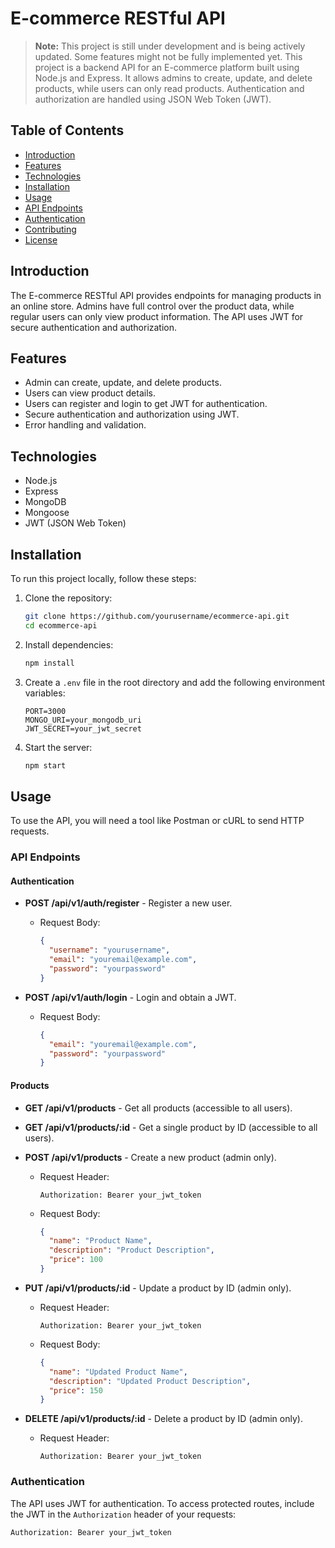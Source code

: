 # E-commerce RESTful API
> **Note:** This project is still under development and is being actively updated. Some features might not be fully implemented yet.
This project is a backend API for an E-commerce platform built using Node.js and Express. It allows admins to create, update, and delete products, while users can only read products. Authentication and authorization are handled using JSON Web Token (JWT).

## Table of Contents

- [Introduction](#introduction)
- [Features](#features)
- [Technologies](#technologies)
- [Installation](#installation)
- [Usage](#usage)
- [API Endpoints](#api-endpoints)
- [Authentication](#authentication)
- [Contributing](#contributing)
- [License](#license)

## Introduction

The E-commerce RESTful API provides endpoints for managing products in an online store. Admins have full control over the product data, while regular users can only view product information. The API uses JWT for secure authentication and authorization.

## Features

- Admin can create, update, and delete products.
- Users can view product details.
- Users can register and login to get JWT for authentication.
- Secure authentication and authorization using JWT.
- Error handling and validation.

## Technologies

- Node.js
- Express
- MongoDB
- Mongoose
- JWT (JSON Web Token)

## Installation

To run this project locally, follow these steps:

1. Clone the repository:
    ```bash
    git clone https://github.com/yourusername/ecommerce-api.git
    cd ecommerce-api
    ```

2. Install dependencies:
    ```bash
    npm install
    ```

3. Create a `.env` file in the root directory and add the following environment variables:
    ```env
    PORT=3000
    MONGO_URI=your_mongodb_uri
    JWT_SECRET=your_jwt_secret
    ```

4. Start the server:
    ```bash
    npm start
    ```

## Usage

To use the API, you will need a tool like Postman or cURL to send HTTP requests.

### API Endpoints

#### Authentication

- **POST /api/v1/auth/register** - Register a new user.
  - Request Body:
    ```json
    {
      "username": "yourusername",
      "email": "youremail@example.com",
      "password": "yourpassword"
    }
    ```

- **POST /api/v1/auth/login** - Login and obtain a JWT.
  - Request Body:
    ```json
    {
      "email": "youremail@example.com",
      "password": "yourpassword"
    }
    ```

#### Products

- **GET /api/v1/products** - Get all products (accessible to all users).
- **GET /api/v1/products/:id** - Get a single product by ID (accessible to all users).
- **POST /api/v1/products** - Create a new product (admin only).
  - Request Header:
    ```http
    Authorization: Bearer your_jwt_token
    ```
  - Request Body:
    ```json
    {
      "name": "Product Name",
      "description": "Product Description",
      "price": 100
    }
    ```

- **PUT /api/v1/products/:id** - Update a product by ID (admin only).
  - Request Header:
    ```http
    Authorization: Bearer your_jwt_token
    ```
  - Request Body:
    ```json
    {
      "name": "Updated Product Name",
      "description": "Updated Product Description",
      "price": 150
    }
    ```

- **DELETE /api/v1/products/:id** - Delete a product by ID (admin only).
  - Request Header:
    ```http
    Authorization: Bearer your_jwt_token
    ```

### Authentication

The API uses JWT for authentication. To access protected routes, include the JWT in the `Authorization` header of your requests:

```http
Authorization: Bearer your_jwt_token
